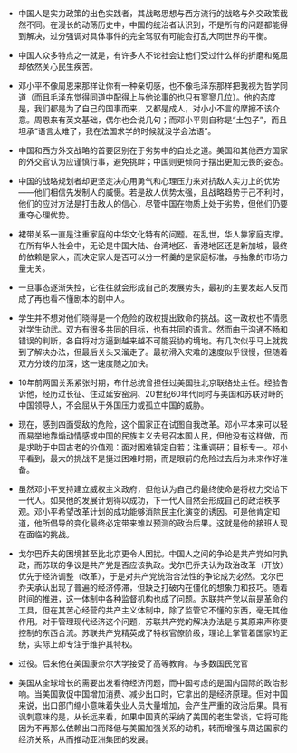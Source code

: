 - 中国人是实力政策的出色实践者，其战略思想与西方流行的战略与外交政策截然不同。在漫长的动荡历史中，中国的统治者认识到，不是所有的问题都能得到解决，过分强调对具体事件的完全驾驭有可能会打乱大同世界的平衡。

- 中国人众多特点之一就是，有许多人不论社会让他们受过什么样的折磨和冤屈却依然关心民生疾苦。

- 邓小平不像周恩来那样让你有一种亲切感，也不像毛泽东那样把我视为哲学同道（而且毛泽东觉得同道中配得上与他论事的也只有寥寥几位）。他的态度是，我们都是为了自己的国事而来，又都是成人，对小小不言的摩擦不该介意。周恩来有英文基础，偶尔也会说几句；而邓小平则自称是“土包子”，而且坦承“语言太难了，我在法国求学的时候就没学会法语”。

- 中国和西方外交战略的首要区别在于劣势中的自处之道。美国和其他西方国家的外交官认为应谨慎行事，避免挑衅；中国则更倾向于摆出更加无畏的姿态。

- 中国的战略规划者却更坚定决心用勇气和心理压力来对抗敌人实力上的优势——他们相信先发制人的威慑。若是敌人优势太强，且战略趋势于己不利时，他们的应对方法是打击敌人的信心，尽管中国在物质上处于劣势，但他们仍要重夺心理优势。

- 裙带关系一直是注重家庭的中华文化特有的问题。在乱世，华人靠家庭支撑。在所有华人社会中，无论是中国大陆、台湾地区、香港地区还是新加坡，最终的依赖是家人，而决定家人是否可以分一杯羹的是家庭标准，与抽象的市场力量无关。

- 一旦事态逐渐失控，它往往就会形成自己的发展势头，最初的主要发起人反而成了再也看不懂剧本的剧中人。

- 学生并不想对他们晓得是一个危险的政权提出致命的挑战。这一政权也不情愿对学生动武。双方有很多共同的目标，也有共同的语言。然而由于沟通不畅和错误的判断，各自将对方逼到越来越不可能妥协的境地。有几次似乎马上就找到了解决办法，但最后关头又溜走了。最初滑入灾难的速度似乎很慢，但随着双方分歧的加深，这一速度随之加快。

- 10年前两国关系紧张时期，布什总统曾担任过美国驻北京联络处主任。经验告诉他，经历过长征、住过延安窑洞、20世纪60年代同时与美国和苏联对峙的中国领导人，不会屈从于外国压力或孤立中国的威胁。

- 现在，感到四面受敌的危险，这个国家正在试图自我改革。邓小平本来可以轻而易举地靠煽动情感或中国的民族主义去号召本国人民，但他没有这样做，而是求助于中国古老的价值观：面对困难镇定自若；注重调研；目标专一。邓小平看到，最大的挑战不是挺过困难时期，而是眼前的危险过去后为未来作好准备。

- 虽然邓小平支持建立威权主义政府，但他认为自己的最终使命是将权力交给下一代人。如果他的发展计划得以成功，下一代人自然会形成自己的政治秩序观。邓小平希望改革计划的成功能够消除民主化演变的诱因。可是他肯定知道，他所倡导的变化最终必定带来难以预测的政治后果。这就是他的接班人现在面临的挑战。

- 戈尔巴乔夫的困境甚至比北京更令人困扰。中国人之间的争论是共产党如何执政，而苏联的争议是共产党是否应该执政。戈尔巴乔夫认为政治改革（开放）优先于经济调整（改革），于是对共产党统治合法性的争论成为必然。戈尔巴乔夫承认出现了普遍的经济停滞，但缺乏打破内在僵化的想象力和技巧。随着时间的推进，这一体制中各种监督机构也成了问题。苏联共产党以前是革命的工具，但在其苦心经营的共产主义体制中，除了监管它不懂的东西，毫无其他作用。对于管理现代经济这个问题，苏联共产党的解决办法是与其原来声称要控制的东西合流。苏联共产党精英成了特权官僚阶级，理论上掌管着国家的正统，实际上却专注于维护其特权。

- 过役。后来他在美国康奈尔大学接受了高等教育。与多数国民党官

- 美国从全球增长的需要出发看待经济问题，而中国考虑的是国内国际的政治影响。当美国敦促中国增加消费、减少出口时，它拿出的是经济原理。但对中国来说，出口部门缩小意味着失业人员大量增加，会产生严重的政治后果。具有讽刺意味的是，从长远来看，如果中国真的采纳了美国的老生常谈，它将可能因为不再那么依赖出口而降低与美国加强关系的动机，转而增强与周边国家的经济关系，从而推动亚洲集团的发展。

